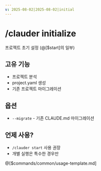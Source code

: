 ```yaml
---
v: 2025-08-02|2025-08-02|initial
---
```


# /clauder initialize

프로젝트 초기 설정 (@[$start]의 일부)

## 고유 기능
- 프로젝트 분석
- project.yaml 생성
- 기존 프로젝트 마이그레이션

## 옵션
- `--migrate` - 기존 CLAUDE.md 마이그레이션

## 언제 사용?
- `/clauder start` 사용 권장
- 개별 실행은 특수한 경우만

@[$commands/common/usage-template.md]